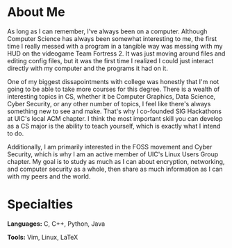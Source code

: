 # About Me
As long as I can remember, I've always been on a computer. Although Computer Science has always been somewhat interesting to me, the first time I really messed with a program in a tangible way was messing with my HUD on the videogame Team Fortress 2. It was just moving around files and editing config files, but it was the first time I realized I could just interact directly with my computer and the programs it had on it.

One of my biggest dissapointments with college was honestly that I'm not going to be able to take more courses for this degree. There is a wealth of interesting topics in CS, whether it be Computer Graphics, Data Science, Cyber Security, or any other number of topics, I feel like there's always something new to see and make. That's why I co-founded SIG Hackathons at UIC's local ACM chapter. I think the most important skill you can develop as a CS major is the ability to teach yourself, which is exactly what I intend to do.

Additionally, I am primarily interested in the FOSS movement and Cyber Security, which is why I am an active member of UIC's Linux Users Group chapter. My goal is to study as much as I can about encryption, networking, and computer security as a whole, then share as much information as I can with my peers and the world.

# Specialties

**Languages:** C, C++, Python, Java

**Tools:** Vim, Linux, LaTeX
